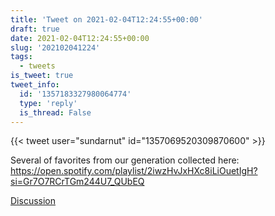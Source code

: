 ```yaml
---
title: 'Tweet on 2021-02-04T12:24:55+00:00'
draft: true
date: 2021-02-04T12:24:55+00:00
slug: '202102041224'
tags:
  - tweets
is_tweet: true
tweet_info:
  id: '1357183327980064774'
  type: 'reply'
  is_thread: False
---
```




{{< tweet user="sundarnut" id="1357069520309870600" >}}

Several of favorites from our generation collected here: <https://open.spotify.com/playlist/2iwzHvJxHXc8iLiOuetIgH?si=Gr7O7RCrTGm244U7_QUbEQ>

[Discussion](https://x.com/sytelus/status/1357183327980064774)
